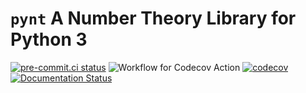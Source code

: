 # `pynt` A Number Theory Library for Python 3

[![pre-commit.ci status](https://results.pre-commit.ci/badge/github/math-projects/pynt/develop.svg)](https://results.pre-commit.ci/latest/github/math-projects/pynt/develop)
![Workflow for Codecov Action](https://github.com/math-projects/pynt/actions/workflows/codecov.yml/badge.svg)
[![codecov](https://codecov.io/gh/math-projects/pynt/branch/develop/graph/badge.svg?token=12WCFBI23W)](https://codecov.io/gh/math-projects/pynt)
[![Documentation Status](https://readthedocs.org/projects/py3nt/badge/?version=latest)](https://py3nt.readthedocs.io/en/latest/?badge=latest)
